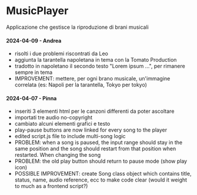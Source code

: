 # MusicPlayer

Applicazione che gestisce la riproduzione di brani musicali

#### 2024-04-09 - Andrea

-   risolti i due problemi riscontrati da Leo
-   aggiunta la tarantella napoletana in tema con la Tomato Production
-   tradotto in napoletano il secondo testo "Lorem ipsum ...", per rimanere sempre in tema
-   IMPROVEMENT: mettere, per ogni brano musicale, un'immagine correlata (es: Napoli per la tarantella, Tokyo per tokyo)

#### 2024-04-07 - Pinna

-   inseriti 3 elementi html per le canzoni differenti da poter ascoltare
-   importati tre audio no-copyright
-   cambiato alcuni elementi grafici e testo
-   play-pause buttons are now linked for every song to the player
-   edited script.js file to include multi-song logic
-   PROBLEM: when a song is paused, the input range should stay in the same position and the song
    should restart from that position when restarted. When changing the song
-   PROBLEM: the old play button should return to pause mode (show play icon)
-   POSSIBLE IMPROVEMENT: create Song class object which contains title, status, name, audio
    reference, ecc to make code clear (would it weight to much as a frontend script?)
